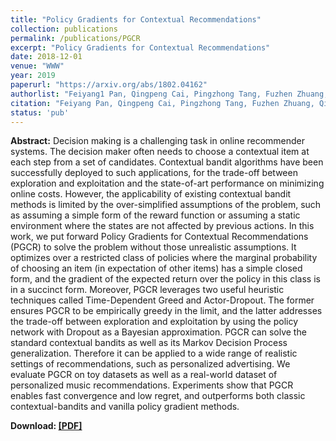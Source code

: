 ```yaml
---
title: "Policy Gradients for Contextual Recommendations"
collection: publications
permalink: /publications/PGCR
excerpt: "Policy Gradients for Contextual Recommendations"
date: 2018-12-01
venue: "WWW"
year: 2019
paperurl: "https://arxiv.org/abs/1802.04162"
authorlist: "Feiyang1 Pan, Qingpeng Cai, Pingzhong Tang, Fuzhen Zhuang, Qing He"
citation: "Feiyang Pan, Qingpeng Cai, Pingzhong Tang, Fuzhen Zhuang, Qing He. 2019. Policy Gradients for Contextual Recommendations. In Proceedings of the 2019 World Wide Web Conference (WWW'19), May 13-17, 2019, San Francisco, CA, USA. ACM, New York, NY, USA, 11 pages. https://doi.org/10.1145/3308558.3313616"
status: 'pub'
---
```

**Abstract:**
Decision making is a challenging task in online recommender systems. The decision maker often needs to choose a contextual item at each step from a set of candidates. Contextual bandit algorithms have been successfully deployed to such applications, for the trade-off between exploration and exploitation and the state-of-art performance on minimizing online costs. However, the applicability of existing contextual bandit methods is limited by the over-simplified assumptions of the problem, such as assuming a simple form of the reward function or assuming a static environment where the states are not affected by previous actions. In this work, we put forward Policy Gradients for Contextual Recommendations (PGCR) to solve the problem without those unrealistic assumptions. It optimizes over a restricted class of policies where the marginal probability of choosing an item (in expectation of other items) has a simple closed form, and the gradient of the expected return over the policy in this class is in a succinct form. Moreover, PGCR leverages two useful heuristic techniques called Time-Dependent Greed and Actor-Dropout. The former ensures PGCR to be empirically greedy in the limit, and the latter addresses the trade-off between exploration and exploitation by using the policy network with Dropout as a Bayesian approximation. PGCR can solve the standard contextual bandits as well as its Markov Decision Process generalization. Therefore it can be applied to a wide range of realistic settings of recommendations, such as personalized advertising. We evaluate PGCR on toy datasets as well as a real-world dataset of personalized music recommendations. Experiments show that PGCR enables fast convergence and low regret, and outperforms both classic contextual-bandits and vanilla policy gradient methods.

**Download: [[PDF]](https://arxiv.org/abs/1802.04162)**
